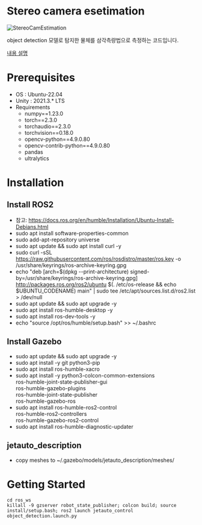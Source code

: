 # Stereo camera esetimation

![StereoCamEstimation](https://github.com/user-attachments/assets/d180fc86-ba3b-4c24-a090-a356c2a66bda)

object detection 모델로 탐지한 물체를 삼각측량법으로 측정하는 코드입니다.

[내용 설명](https://drive.google.com/file/d/1NVr0YoYPKzwOAnC_OSKWWteWhLeWmdIq/view?usp=sharing)

# Prerequisites
- OS : Ubuntu-22.04
- Unity : 2021.3.* LTS
- Requirements
  - numpy==1.23.0
  - torch==2.3.0
  - torchaudio==2.3.0
  - torchvision==0.18.0
  - opencv-python==4.9.0.80
  - opencv-contrib-python==4.9.0.80
  - pandas
  - ultralytics

# Installation
## Install ROS2
- 참고: https://docs.ros.org/en/humble/Installation/Ubuntu-Install-Debians.html
- sudo apt install software-properties-common
- sudo add-apt-repository universe
- sudo apt update && sudo apt install curl -y
- sudo curl -sSL https://raw.githubusercontent.com/ros/rosdistro/master/ros.key -o /usr/share/keyrings/ros-archive-keyring.gpg
- echo "deb [arch=$(dpkg --print-architecture) signed-by=/usr/share/keyrings/ros-archive-keyring.gpg] http://packages.ros.org/ros2/ubuntu $(. /etc/os-release && echo $UBUNTU_CODENAME) main" | sudo tee /etc/apt/sources.list.d/ros2.list > /dev/null
- sudo apt update && sudo apt upgrade -y
- sudo apt install ros-humble-desktop -y
- sudo apt install ros-dev-tools -y
- echo "source /opt/ros/humble/setup.bash" >> ~/.bashrc

## Install Gazebo
- sudo apt update && sudo apt upgrade -y
- sudo apt install -y git python3-pip
- sudo apt install ros-humble-xacro
- sudo apt install -y python3-colcon-common-extensions \
ros-humble-joint-state-publisher-gui \
ros-humble-gazebo-plugins \
ros-humble-joint-state-publisher \
ros-humble-gazebo-ros
- sudo apt install ros-humble-ros2-control \
ros-humble-ros2-controllers \
ros-humble-gazebo-ros2-control
- sudo apt install ros-humble-diagnostic-updater

## jetauto_description
- copy meshes to ~/.gazebo/models/jetauto_description/meshes/

# Getting Started
```
cd ros_ws
killall -9 gzserver robot_state_publisher; colcon build; source install/setup.bash; ros2 launch jetauto_control object_detection.launch.py
```

